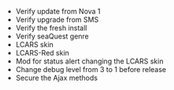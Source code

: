   * Verify update from Nova 1
  * Verify upgrade from SMS
  * Verify the fresh install
  * Verify seaQuest genre
  * LCARS skin
  * LCARS-Red skin
  * Mod for status alert changing the LCARS skin
  * Change debug level from 3 to 1 before release
  * Secure the Ajax methods